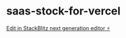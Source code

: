 # saas-stock-for-vercel

[Edit in StackBlitz next generation editor ⚡️](https://stackblitz.com/~/github.com/easytech-h/saas-stock-for-vercel)